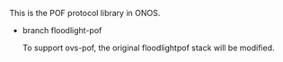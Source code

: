 This is the POF protocol library in ONOS.

- branch floodlight-pof

  To support ovs-pof, the original floodlightpof stack will be modified.